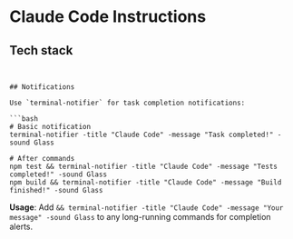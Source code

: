 # Claude Code Instructions


## Tech stack




```


## Notifications

Use `terminal-notifier` for task completion notifications:

```bash
# Basic notification
terminal-notifier -title "Claude Code" -message "Task completed!" -sound Glass

# After commands
npm test && terminal-notifier -title "Claude Code" -message "Tests completed!" -sound Glass
npm build && terminal-notifier -title "Claude Code" -message "Build finished!" -sound Glass
```

**Usage**: Add `&& terminal-notifier -title "Claude Code" -message "Your message" -sound Glass` to any long-running commands for completion alerts.

